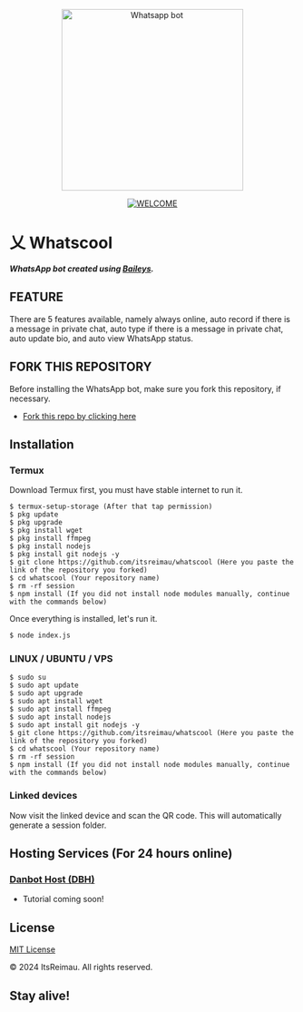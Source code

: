 <p align="center">
<img src="https://e1.pxfuel.com/desktop-wallpaper/943/672/desktop-wallpaper-whatsapp-bot-what-is-it-and-how-to-use-messenger-chatbots-chatbot.jpg" alt="Whatsapp bot" width="320"/>
<p align="center">

<p align="center">
    <a href="https://github.com/istreimau">
        <img
            src="https://readme-typing-svg.herokuapp.com/?size=33&width=1000&lines=Welcome%20to%20Whatscool,%20make%20your%20WhatsApp%20account%20cooler!"
            alt="WELCOME"
        />
    </a>
</p>

# 乂 Whatscool
***WhatsApp bot created using [Baileys](https://github.com/whiskeysockets/baileys).***

## FEATURE
There are 5 features available, namely always online, auto record if there is a message in private chat, auto type if there is a message in private chat, auto update bio, and auto view WhatsApp status.

## FORK THIS REPOSITORY
Before installing the WhatsApp bot, make sure you fork this repository, if necessary.

- [Fork this repo by clicking here](https://github.com/itsreimau/whatscool/fork/)

## Installation
### Termux
Download Termux first, you must have stable internet to run it.

```
$ termux-setup-storage (After that tap permission)
$ pkg update
$ pkg upgrade
$ pkg install wget
$ pkg install ffmpeg
$ pkg install nodejs
$ pkg install git nodejs -y
$ git clone https://github.com/itsreimau/whatscool (Here you paste the link of the repository you forked)
$ cd whatscool (Your repository name)
$ rm -rf session 
$ npm install (If you did not install node modules manually, continue with the commands below)
```

Once everything is installed, let's run it.

```bash
$ node index.js
```

### LINUX / UBUNTU / VPS
```
$ sudo su
$ sudo apt update
$ sudo apt upgrade
$ sudo apt install wget
$ sudo apt install ffmpeg
$ sudo apt install nodejs
$ sudo apt install git nodejs -y
$ git clone https://github.com/itsreimau/whatscool (Here you paste the link of the repository you forked)
$ cd whatscool (Your repository name)
$ rm -rf session 
$ npm install (If you did not install node modules manually, continue with the commands below)
```

### Linked devices
Now visit the linked device and scan the QR code.
This will automatically generate a session folder.

## Hosting Services (For 24 hours online)
### [Danbot Host (DBH)](https://danbot.host/)
- Tutorial coming soon!

## License
[MIT License](https://github.com/Mulandii/Mulandi001/blob/main/LICENSE)

© 2024 ItsReimau. All rights reserved.

## Stay alive!